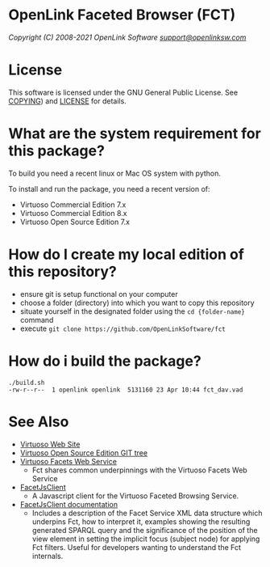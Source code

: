# OpenLink Faceted Browser (FCT)

*Copyright (C) 2008-2021 OpenLink Software <support@openlinksw.com>*

# License
This software is licensed under the GNU General Public License.
See [COPYING](COPYING.md)) and [LICENSE](LICENSE.md) for
details.


# What are the system requirement for this package?
To build you need a recent linux or Mac OS system with python. 

To install and run the package, you need a recent version of:

   * Virtuoso Commercial Edition 7.x
   * Virtuoso Commercial Edition 8.x
   * Virtuoso Open Source Edition 7.x

# How do I create my local edition of this repository? 
* ensure git is setup functional on your computer
* choose a folder (directory) into which you want to copy this repository
* situate yourself in the designated folder using the `cd {folder-name}` command
* execute ```git clone https://github.com/OpenLinkSoftware/fct```

# How do i build the package?
```shell
./build.sh
-rw-r--r--  1 openlink openlink  5131160 23 Apr 10:44 fct_dav.vad
```



# See Also
  * [Virtuoso Web Site](https://virtuoso.openlinksw.com/)
  * [Virtuoso Open Source Edition GIT tree](https://github.com/openlink/virtuoso-opensource/)
  * [Virtuoso Facets Web Service](http://vos.openlinksw.com/owiki/wiki/VOS/VirtuosoFacetsWebService)
    * Fct shares common underpinnings with the Virtuoso Facets Web Service
  * [FacetJsClient](https://github.com/OpenLinkSoftware/FacetJsClient)
    * A Javascript client for the Virtuoso Faceted Browsing Service.
  * [FacetJsClient documentation](https://www.openlinksw.com/DAV/Public/FacetJsClient/doc/index.html)
    * Includes a description of the Facet Service XML data structure which underpins Fct, how to interpret it, examples showing the resulting generated SPARQL query and the significance of the position of the view element in setting the implicit focus (subject node) for applying Fct filters. Useful for developers wanting to understand the Fct internals.
